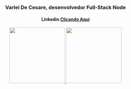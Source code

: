 <div align="center">
        <h3>Varlei De Cesare, desenvolvedor Full-Stack Node</h3>
        <h4>Linkedin <a href="https://www.linkedin.com/in/varlei-de-cesare-7283741ab/">Clicando Aqui</a></h4>
</div>
<div align="center">
        <a href="https://github.com/VarleiDeCesare">
        <img height="180em" src="https://github-readme-stats.vercel.app/api?username=VarleiDeCesare&show_icons=true&theme=dark&include_all_commits=true&count_private=true"/>
        <img height="180em" src="https://github-readme-stats.vercel.app/api/top-langs/?username=VarleiDeCesare&layout=compact&langs_count=7&theme=dark"/>
      </div>

